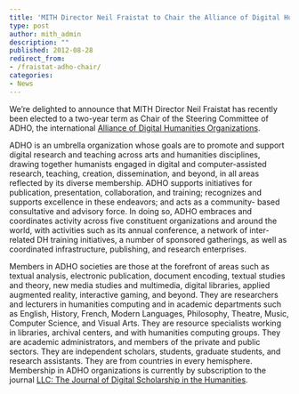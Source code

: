 ```yaml
---
title: 'MITH Director Neil Fraistat to Chair the Alliance of Digital Humanities Organizations'
type: post
author: mith_admin
description: ""
published: 2012-08-28
redirect_from: 
- /fraistat-adho-chair/
categories:
- News
---
```

We’re delighted to announce that MITH Director Neil Fraistat has recently been elected to a two-year term as Chair of the Steering Committee of ADHO, the international [Alliance of Digital Humanities Organizations](http://digitalhumanities.org/).

ADHO is an umbrella organization whose goals are to promote and support digital research and teaching across arts and humanities disciplines, drawing together humanists engaged in digital and computer-assisted research, teaching, creation, dissemination, and beyond, in all areas reflected by its diverse membership. ADHO supports initiatives for publication, presentation, collaboration, and training; recognizes and supports excellence in these endeavors; and acts as a community- based consultative and advisory force. In doing so, ADHO embraces and coordinates activity across five constituent organizations and around the world, with activities such as its annual conference, a network of inter-related DH training initiatives, a number of sponsored gatherings, as well as coordinated infrastructure, publishing, and research enterprises.

Members in ADHO societies are those at the forefront of areas such as textual analysis, electronic publication, document encoding, textual studies and theory, new media studies and multimedia, digital libraries, applied augmented reality, interactive gaming, and beyond. They are researchers and lecturers in humanities computing and in academic departments such as English, History, French, Modern Languages, Philosophy, Theatre, Music, Computer Science, and Visual Arts. They are resource specialists working in libraries, archival centers, and with humanities computing groups. They are academic administrators, and members of the private and public sectors. They are independent scholars, students, graduate students, and research assistants. They are from countries in every hemisphere. Membership in ADHO organizations is currently by subscription to the journal [LLC: The Journal of Digital Scholarship in the Humanities](http://llc.oxfordjournals.org/).
